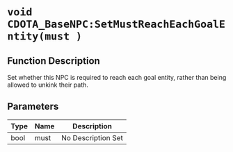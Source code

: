 # `void CDOTA_BaseNPC:SetMustReachEachGoalEntity(must )`
## Function Description
Set whether this NPC is required to reach each goal entity, rather than being allowed to unkink their path.
## Parameters
Type|Name|Description
--|--|--
bool|must|No Description Set
